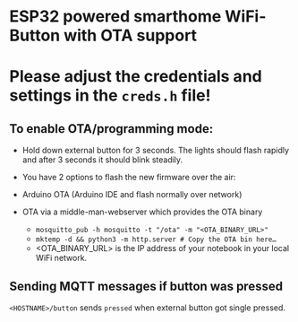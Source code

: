 ESP32 powered smarthome WiFi-Button with OTA support
====================================================

# Please adjust the credentials and settings in the `creds.h` file!

## To enable OTA/programming mode:
  - Hold down external button for 3 seconds. The lights should flash rapidly and after 3 seconds it should blink steadily.
  - You have 2 options to flash the new firmware over the air:

  - Arduino OTA (Arduino IDE and flash normally over network)
  - OTA via a middle-man-webserver which provides the OTA binary
    - `mosquitto_pub -h mosquitto -t "/ota" -m "<OTA_BINARY_URL>"`
    - `mktemp -d && python3 -m http.server # Copy the OTA bin here…`
    - <OTA_BINARY_URL> is the IP address of your notebook in your local WiFi network.

## Sending MQTT messages if button was pressed
`<HOSTNAME>/button` sends `pressed` when external button got single pressed.
